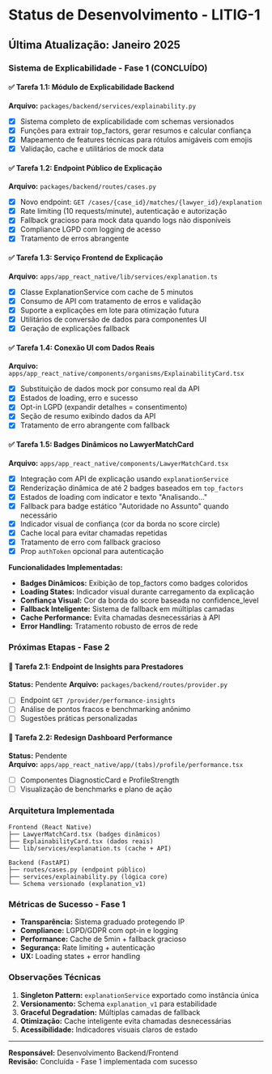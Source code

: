 # Status de Desenvolvimento - LITIG-1

## Última Atualização: Janeiro 2025

### Sistema de Explicabilidade - Fase 1 (CONCLUÍDO)

#### ✅ Tarefa 1.1: Módulo de Explicabilidade Backend
**Arquivo:** `packages/backend/services/explainability.py`
- [x] Sistema completo de explicabilidade com schemas versionados
- [x] Funções para extrair top_factors, gerar resumos e calcular confiança
- [x] Mapeamento de features técnicas para rótulos amigáveis com emojis
- [x] Validação, cache e utilitários de mock data

#### ✅ Tarefa 1.2: Endpoint Público de Explicação
**Arquivo:** `packages/backend/routes/cases.py`
- [x] Novo endpoint: `GET /cases/{case_id}/matches/{lawyer_id}/explanation`
- [x] Rate limiting (10 requests/minute), autenticação e autorização
- [x] Fallback gracioso para mock data quando logs não disponíveis
- [x] Compliance LGPD com logging de acesso
- [x] Tratamento de erros abrangente

#### ✅ Tarefa 1.3: Serviço Frontend de Explicação
**Arquivo:** `apps/app_react_native/lib/services/explanation.ts`
- [x] Classe ExplanationService com cache de 5 minutos
- [x] Consumo de API com tratamento de erros e validação
- [x] Suporte a explicações em lote para otimização futura
- [x] Utilitários de conversão de dados para componentes UI
- [x] Geração de explicações fallback

#### ✅ Tarefa 1.4: Conexão UI com Dados Reais
**Arquivo:** `apps/app_react_native/components/organisms/ExplainabilityCard.tsx`
- [x] Substituição de dados mock por consumo real da API
- [x] Estados de loading, erro e sucesso
- [x] Opt-in LGPD (expandir detalhes = consentimento)
- [x] Seção de resumo exibindo dados da API
- [x] Tratamento de erro abrangente com fallback

#### ✅ Tarefa 1.5: Badges Dinâmicos no LawyerMatchCard
**Arquivo:** `apps/app_react_native/components/LawyerMatchCard.tsx`
- [x] Integração com API de explicação usando `explanationService`
- [x] Renderização dinâmica de até 2 badges baseados em `top_factors`
- [x] Estados de loading com indicator e texto "Analisando..."
- [x] Fallback para badge estático "Autoridade no Assunto" quando necessário
- [x] Indicador visual de confiança (cor da borda no score circle)
- [x] Cache local para evitar chamadas repetidas
- [x] Tratamento de erro com fallback gracioso
- [x] Prop `authToken` opcional para autenticação

**Funcionalidades Implementadas:**
- **Badges Dinâmicos:** Exibição de top_factors como badges coloridos
- **Loading States:** Indicador visual durante carregamento da explicação
- **Confiança Visual:** Cor da borda do score baseada no confidence_level
- **Fallback Inteligente:** Sistema de fallback em múltiplas camadas
- **Cache Performance:** Evita chamadas desnecessárias à API
- **Error Handling:** Tratamento robusto de erros de rede

### Próximas Etapas - Fase 2

#### 🔄 Tarefa 2.1: Endpoint de Insights para Prestadores
**Status:** Pendente
**Arquivo:** `packages/backend/routes/provider.py`
- [ ] Endpoint `GET /provider/performance-insights`
- [ ] Análise de pontos fracos e benchmarking anônimo
- [ ] Sugestões práticas personalizadas

#### 🔄 Tarefa 2.2: Redesign Dashboard Performance
**Status:** Pendente  
**Arquivo:** `apps/app_react_native/app/(tabs)/profile/performance.tsx`
- [ ] Componentes DiagnosticCard e ProfileStrength
- [ ] Visualização de benchmarks e plano de ação

### Arquitetura Implementada

```
Frontend (React Native)
├── LawyerMatchCard.tsx (badges dinâmicos)
├── ExplainabilityCard.tsx (dados reais)
└── lib/services/explanation.ts (cache + API)

Backend (FastAPI)
├── routes/cases.py (endpoint público)
├── services/explainability.py (lógica core)
└── Schema versionado (explanation_v1)
```

### Métricas de Sucesso - Fase 1

- **Transparência:** Sistema graduado protegendo IP
- **Compliance:** LGPD/GDPR com opt-in e logging
- **Performance:** Cache de 5min + fallback gracioso
- **Segurança:** Rate limiting + autenticação
- **UX:** Loading states + error handling

### Observações Técnicas

1. **Singleton Pattern:** `explanationService` exportado como instância única
2. **Versionamento:** Schema `explanation_v1` para estabilidade
3. **Graceful Degradation:** Múltiplas camadas de fallback
4. **Otimização:** Cache inteligente evita chamadas desnecessárias
5. **Acessibilidade:** Indicadores visuais claros de estado

---

**Responsável:** Desenvolvimento Backend/Frontend  
**Revisão:** Concluída - Fase 1 implementada com sucesso